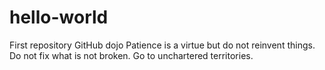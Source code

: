 # hello-world
First repository GitHub dojo
Patience is a virtue but do not reinvent things. 
Do not fix what is not broken. 
Go to unchartered territories.
